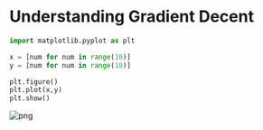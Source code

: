 Understanding Gradient Decent
======





```python
import matplotlib.pyplot as plt

x = [num for num in range(10)]
y = [num for num in range(10)]

plt.figure()
plt.plot(x,y)
plt.show()
```


    
![png](understanding_gradient_decent_files/understanding_gradient_decent_1_0.png)
    

